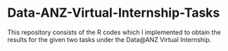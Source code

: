 # Data-ANZ-Virtual-Internship-Tasks
This repository consists of the R codes which I implemented to obtain the results for the given two tasks under the Data@ANZ Virtual Internship.
